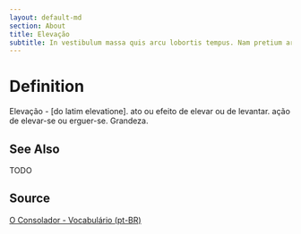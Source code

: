 ```yaml
---
layout: default-md
section: About
title: Elevação
subtitle: In vestibulum massa quis arcu lobortis tempus. Nam pretium arcu in odio vulputate luctus.
---
```


# Definition
Elevação - [do latim elevatione]. ato ou efeito de elevar ou de levantar. ação de elevar-se ou erguer-se. Grandeza.

## See Also
TODO

## Source
[O Consolador - Vocabulário (pt-BR)](http://www.oconsolador.com.br/linkfixo/vocabulario/principal.html)


